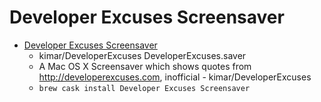 # Developer Excuses Screensaver
- [Developer Excuses Screensaver](https://github.com/kimar/DeveloperExcuses)
  -  kimar/DeveloperExcuses DeveloperExcuses.saver
  - A Mac OS X Screensaver which shows quotes from http://developerexcuses.com, inofficial - kimar/DeveloperExcuses
  - `brew cask install Developer Excuses Screensaver`
